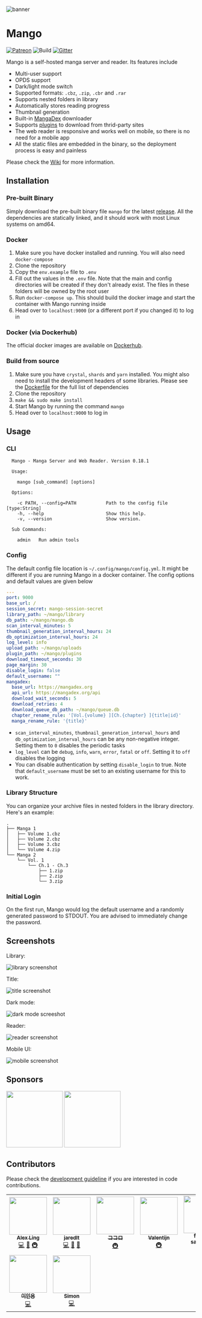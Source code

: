 ![banner](./public/img/banner-paddings.png)

# Mango

[![Patreon](https://img.shields.io/badge/support-patreon-brightgreen?link=https://www.patreon.com/hkalexling)](https://www.patreon.com/hkalexling) ![Build](https://github.com/hkalexling/Mango/workflows/Build/badge.svg) [![Gitter](https://badges.gitter.im/mango-cr/mango.svg)](https://gitter.im/mango-cr/mango?utm_source=badge&utm_medium=badge&utm_campaign=pr-badge)

Mango is a self-hosted manga server and reader. Its features include

- Multi-user support
- OPDS support
- Dark/light mode switch
- Supported formats: `.cbz`, `.zip`, `.cbr` and `.rar`
- Supports nested folders in library
- Automatically stores reading progress
- Thumbnail generation
- Built-in [MangaDex](https://mangadex.org/) downloader
- Supports [plugins](https://github.com/hkalexling/mango-plugins) to download from thrid-party sites
- The web reader is responsive and works well on mobile, so there is no need for a mobile app
- All the static files are embedded in the binary, so the deployment process is easy and painless

Please check the [Wiki](https://github.com/hkalexling/Mango/wiki) for more information.

## Installation

### Pre-built Binary

Simply download the pre-built binary file `mango` for the latest [release](https://github.com/hkalexling/Mango/releases). All the dependencies are statically linked, and it should work with most Linux systems on amd64.

### Docker

1. Make sure you have docker installed and running. You will also need `docker-compose`
2. Clone the repository
3. Copy the `env.example` file to `.env`
4. Fill out the values in the `.env` file. Note that the main and config directories will be created if they don't already exist. The files in these folders will be owned by the root user
5. Run `docker-compose up`. This should build the docker image and start the container with Mango running inside
6. Head over to `localhost:9000` (or a different port if you changed it) to log in

### Docker (via Dockerhub)

The official docker images are available on [Dockerhub](https://hub.docker.com/r/hkalexling/mango).

### Build from source

1. Make sure you have `crystal`, `shards` and `yarn` installed. You might also need to install the development headers of some libraries. Please see the [Dockerfile](https://github.com/hkalexling/Mango/blob/master/Dockerfile) for the full list of dependencies
2. Clone the repository
3. `make && sudo make install`
4. Start Mango by running the command `mango`
5. Head over to `localhost:9000` to log in

## Usage

### CLI

```
  Mango - Manga Server and Web Reader. Version 0.18.1

  Usage:

    mango [sub_command] [options]

  Options:

    -c PATH, --config=PATH           Path to the config file [type:String]
    -h, --help                       Show this help.
    -v, --version                    Show version.

  Sub Commands:

    admin   Run admin tools
```

### Config

The default config file location is `~/.config/mango/config.yml`. It might be different if you are running Mango in a docker container. The config options and default values are given below

```yaml
---
port: 9000
base_url: /
session_secret: mango-session-secret
library_path: ~/mango/library
db_path: ~/mango/mango.db
scan_interval_minutes: 5
thumbnail_generation_interval_hours: 24
db_optimization_interval_hours: 24
log_level: info
upload_path: ~/mango/uploads
plugin_path: ~/mango/plugins
download_timeout_seconds: 30
page_margin: 30
disable_login: false
default_username: ""
mangadex:
  base_url: https://mangadex.org
  api_url: https://mangadex.org/api
  download_wait_seconds: 5
  download_retries: 4
  download_queue_db_path: ~/mango/queue.db
  chapter_rename_rule: '[Vol.{volume} ][Ch.{chapter} ]{title|id}'
  manga_rename_rule: '{title}'
```

- `scan_interval_minutes`, `thumbnail_generation_interval_hours` and `db_optimization_interval_hours` can be any non-negative integer. Setting them to `0` disables the periodic tasks
- `log_level` can be `debug`, `info`, `warn`, `error`, `fatal` or `off`. Setting it to `off` disables the logging
- You can disable authentication by setting `disable_login` to true. Note that `default_username` must be set to an existing username for this to work.

### Library Structure

You can organize your archive files in nested folders in the library directory. Here's an example:

```
.
├── Manga 1
│   ├── Volume 1.cbz
│   ├── Volume 2.cbz
│   ├── Volume 3.cbz
│   └── Volume 4.zip
└── Manga 2
    └── Vol. 1
        └── Ch.1 - Ch.3
            ├── 1.zip
            ├── 2.zip
            └── 3.zip
```

### Initial Login

On the first run, Mango would log the default username and a randomly generated password to STDOUT. You are advised to immediately change the password.

## Screenshots

Library:

![library screenshot](./.github/screenshots/library.png)

Title:

![title screenshot](./.github/screenshots/title.png)

Dark mode:

![dark mode screeshot](./.github/screenshots/dark.png)

Reader:

![reader screenshot](./.github/screenshots/reader.png)

Mobile UI:

![mobile screenshot](./.github/screenshots/mobile.png)

## Sponsors

<a href="https://casinoshunter.com/online-casinos/"><img src="https://i.imgur.com/EJb3wBo.png" width="150" height="auto"></a>
<a href="https://www.browserstack.com/open-source"><img src="https://i.imgur.com/hGJUJXD.png" width="150" height="auto"></a>

## Contributors

Please check the [development guideline](https://github.com/hkalexling/Mango/wiki/Development) if you are interested in code contributions.
<!-- ALL-CONTRIBUTORS-LIST:START - Do not remove or modify this section -->
<!-- prettier-ignore-start -->
<!-- markdownlint-disable -->
<table>
  <tr>
    <td align="center"><a href="https://github.com/hkalexling/"><img src="https://avatars1.githubusercontent.com/u/7845831?v=4?s=100" width="100px;" alt=""/><br /><sub><b>Alex Ling</b></sub></a><br /><a href="https://github.com/hkalexling/Mango/commits?author=hkalexling" title="Code">💻</a> <a href="https://github.com/hkalexling/Mango/commits?author=hkalexling" title="Documentation">📖</a> <a href="#infra-hkalexling" title="Infrastructure (Hosting, Build-Tools, etc)">🚇</a></td>
    <td align="center"><a href="https://github.com/jaredlt"><img src="https://avatars1.githubusercontent.com/u/8590311?v=4?s=100" width="100px;" alt=""/><br /><sub><b>jaredlt</b></sub></a><br /><a href="https://github.com/hkalexling/Mango/commits?author=jaredlt" title="Code">💻</a> <a href="#ideas-jaredlt" title="Ideas, Planning, & Feedback">🤔</a> <a href="#design-jaredlt" title="Design">🎨</a></td>
    <td align="center"><a href="https://windisco.com/"><img src="https://avatars1.githubusercontent.com/u/4946624?v=4?s=100" width="100px;" alt=""/><br /><sub><b>ココロ</b></sub></a><br /><a href="#infra-shincurry" title="Infrastructure (Hosting, Build-Tools, etc)">🚇</a></td>
    <td align="center"><a href="https://catgirlsin.space/"><img src="https://avatars0.githubusercontent.com/u/13433513?v=4?s=100" width="100px;" alt=""/><br /><sub><b>Valentijn</b></sub></a><br /><a href="#infra-noirscape" title="Infrastructure (Hosting, Build-Tools, etc)">🚇</a></td>
    <td align="center"><a href="https://github.com/flying-sausages"><img src="https://avatars1.githubusercontent.com/u/23618693?v=4?s=100" width="100px;" alt=""/><br /><sub><b>flying-sausages</b></sub></a><br /><a href="https://github.com/hkalexling/Mango/commits?author=flying-sausages" title="Documentation">📖</a> <a href="#ideas-flying-sausages" title="Ideas, Planning, & Feedback">🤔</a></td>
    <td align="center"><a href="https://github.com/XavierSchiller"><img src="https://avatars1.githubusercontent.com/u/22575255?v=4?s=100" width="100px;" alt=""/><br /><sub><b>Xavier</b></sub></a><br /><a href="#infra-XavierSchiller" title="Infrastructure (Hosting, Build-Tools, etc)">🚇</a></td>
    <td align="center"><a href="https://github.com/WROIATE"><img src="https://avatars3.githubusercontent.com/u/44677306?v=4?s=100" width="100px;" alt=""/><br /><sub><b>Jarao</b></sub></a><br /><a href="#infra-WROIATE" title="Infrastructure (Hosting, Build-Tools, etc)">🚇</a></td>
  </tr>
  <tr>
    <td align="center"><a href="https://github.com/Leeingnyo"><img src="https://avatars0.githubusercontent.com/u/6760150?v=4?s=100" width="100px;" alt=""/><br /><sub><b>이인용</b></sub></a><br /><a href="https://github.com/hkalexling/Mango/commits?author=Leeingnyo" title="Code">💻</a></td>
    <td align="center"><a href="http://h45h74x.eu.org"><img src="https://avatars1.githubusercontent.com/u/27204033?v=4?s=100" width="100px;" alt=""/><br /><sub><b>Simon</b></sub></a><br /><a href="https://github.com/hkalexling/Mango/commits?author=h45h74x" title="Code">💻</a></td>
  </tr>
</table>

<!-- markdownlint-restore -->
<!-- prettier-ignore-end -->

<!-- ALL-CONTRIBUTORS-LIST:END -->
